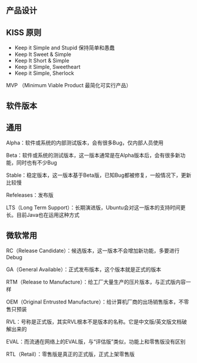 产品设计
----------

## KISS 原则
* Keep it Simple and Stupid   保持简单和愚蠢
* Keep It Sweet & Simple
* Keep It Short & Simple
* Keep it Simple, Sweetheart
* Keep it Simple, Sherlock

MVP （Minimum Viable Product 最简化可实行产品）


软件版本
---------
## 通用
Alpha：软件或系统的内部测试版本，会有很多Bug，仅内部人员使用

Beta：软件或系统的测试版本，这一版本通常是在Alpha版本后，会有很多新功能，同时也有不少Bug

Stable：稳定版本，这一版本基于Beta版，已知Bug都被修复，一般情况下，更新比较慢

Refeleases：发布版

LTS（Long Term Support）：长期演进版，Ubuntu会对这一版本的支持时间更长。目前Java也在运用这种方式

## 微软常用

RC（Release Candidate）：候选版本，这一版本不会增加新功能，多要进行Debug

GA（General Available）：正式发布版本，这个版本就是正式的版本

RTM（Release to Manufacture）：给工厂大量生产的压片版本，与正式版内容一样

OEM（Original Entrusted Manufacture）：给计算机厂商的出场销售版本，不零售只预装

RVL：号称是正式版，其实RVL根本不是版本的名称。它是中文版/英文版文档破解出来的

EVAL：而流通在网络上的EVAL版，与“评估版”类似，功能上和零售版没有区别

RTL（Retail）：零售版是真正的正式版，正式上架零售版

